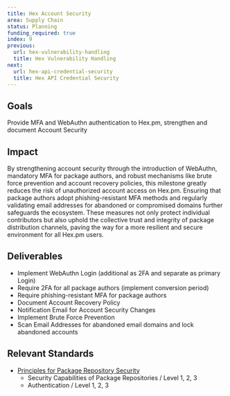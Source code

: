 ```yaml
---
title: Hex Account Security
area: Supply Chain
status: Planning
funding_required: true
index: 9
previous:
  url: hex-vulnerability-handling
  title: Hex Vulnerability Handling
next:
  url: hex-api-credential-security
  title: Hex API Credential Security
---
```


## Goals

Provide MFA and WebAuthn authentication to Hex.pm, strengthen and document
Account Security

## Impact

By strengthening account security through the introduction of WebAuthn,
mandatory MFA for package authors, and robust mechanisms like brute force
prevention and account recovery policies, this milestone greatly reduces the
risk of unauthorized account access on Hex.pm. Ensuring that package authors
adopt phishing-resistant MFA methods and regularly validating email addresses
for abandoned or compromised domains further safeguards the ecosystem. These
measures not only protect individual contributors but also uphold the collective
trust and integrity of package distribution channels, paving the way for a more
resilient and secure environment for all Hex.pm users.

## Deliverables

* Implement WebAuthn Login (additional as 2FA and separate as primary Login)
* Require 2FA for all package authors (implement conversion period)
* Require phishing-resistant MFA for package authors
* Document Account Recovery Policy
* Notification Email for Account Security Changes
* Implement Brute Force Prevention
* Scan Email Addresses for abandoned email domains and lock abandoned accounts

## Relevant Standards

* [Principles for Package Repository Security](https://repos.openssf.org/principles-for-package-repository-security.html)
  - Security Capabilities of Package Repositories / Level 1, 2, 3
  - Authentication / Level 1, 2, 3
